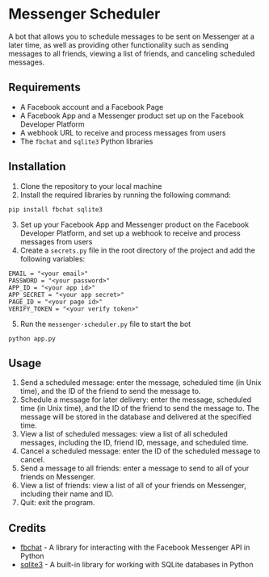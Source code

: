 # Messenger Scheduler

A bot that allows you to schedule messages to be sent on Messenger at a later time, as well as providing other functionality such as sending messages to all friends, viewing a list of friends, and canceling scheduled messages.

## Requirements

- A Facebook account and a Facebook Page
- A Facebook App and a Messenger product set up on the Facebook Developer Platform
- A webhook URL to receive and process messages from users
- The `fbchat` and `sqlite3` Python libraries

## Installation

1. Clone the repository to your local machine
2. Install the required libraries by running the following command:
```
pip install fbchat sqlite3
```

3. Set up your Facebook App and Messenger product on the Facebook Developer Platform, and set up a webhook to receive and process messages from users
4. Create a `secrets.py` file in the root directory of the project and add the following variables:
```
EMAIL = "<your email>"
PASSWORD = "<your password>"
APP_ID = "<your app id>"
APP_SECRET = "<your app secret>"
PAGE_ID = "<your page id>"
VERIFY_TOKEN = "<your verify token>"
```

5. Run the `messenger-scheduler.py` file to start the bot
```
python app.py
```

## Usage

1. Send a scheduled message: enter the message, scheduled time (in Unix time), and the ID of the friend to send the message to.
2. Schedule a message for later delivery: enter the message, scheduled time (in Unix time), and the ID of the friend to send the message to. The message will be stored in the database and delivered at the specified time.
3. View a list of scheduled messages: view a list of all scheduled messages, including the ID, friend ID, message, and scheduled time.
4. Cancel a scheduled message: enter the ID of the scheduled message to cancel.
5. Send a message to all friends: enter a message to send to all of your friends on Messenger.
6. View a list of friends: view a list of all of your friends on Messenger, including their name and ID.
7. Quit: exit the program.

## Credits

- [fbchat](https://github.com/carpedm20/fbchat) - A library for interacting with the Facebook Messenger API in Python
- [sqlite3](https://docs.python.org/3/library/sqlite3.html) - A built-in library for working with SQLite databases in Python
